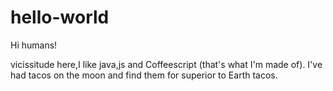 # hello-world

Hi humans!

vicissitude here,I like java,js and Coffeescript (that's what I'm made of).
I've had tacos on the moon and find them for superior to Earth tacos.
